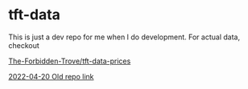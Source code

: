 # tft-data

This is just a dev repo for me when I do development. For actual data, checkout

[The-Forbidden-Trove/tft-data-prices](https://github.com/The-Forbidden-Trove/tft-data-prices)

[2022-04-20 Old repo link](https://github.com/tojurnru/tft-data)
